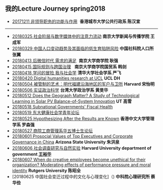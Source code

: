 ## 我的Lecture Journey spring2018

* [20171211 非领导职务的功能与作用]()  **香港城市大学公共行政系 陈汉宣**

 ---
* [20180325  社会阶层与数字媒体中的注意力流动]() **南京大学新闻与传播学院 王成军**
* [20180329  中国人口变动趋势及其面临的低生育陷阱风险]() **中国社科院人口所 张翼** 
* [20180413  后微信时代 需求的满足]()  **南京大学商学院 耿强**
* [20180415  国际规则与跨国治理]()    **南京大学商学院国贸系 韩剑**
* [20180418  学问的冒险 我与社会学]()  **清华大学社会学系 严飞**
* [20180420  Digital humanities research at UCL]()  **UCL DH**
* [20180504 被管制的艺术：明代福建沿海地区的军户与卫所]() **Harvard 宋怡明**
* [20180506 实证政治科学]() **台湾大学政治学系 黄旻华**
* [20180512 Does the Geograph Matter? A Study of Technological Learning in Solar PV Balance-of-System Innovation]() **UT 高雪**
* [20180518 Subnational Governments' Fiscal Health](https://github.com/QihaoTom/Awesome_Lecture_spring2018/blob/master/Subnational%20Governments'%20Fiscal%20Health%20%7C%200518.md) 
* [20180519 东大健康社会学青年论坛](https://github.com/QihaoTom/Awesome_Lecture_spring2018/blob/master/东大健康社会学青年论坛%20%7C%200519.md) 
* [20180525 Hypothesizing After the Results are Known]() **香港中文大学管理学系 罗森强**
* [20180527 商院工商管理系华五博士生论坛]() 
* [20180601 Prosocial Values of Top Executives and Corporate Governance in China]() **Arizona State University 朱洪泉**
* [20180606 社会调查研究与自然实验]() **Harvard University department of government [王裕华](https://scholar.harvard.edu/yuhuawang)**
* [20180607 When do creative employees become unethical for their organization? Moderating effects of performance pressure and moral identity]() **Rutgers University 陈昭全**
* [20180625 中国社会变迁过程中的文化与心理变化]（)  **中科院心理研究所 蔡华俭**
